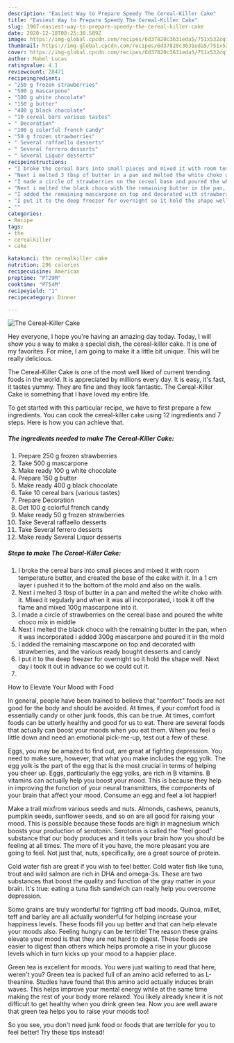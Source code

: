 ```yaml
---
description: "Easiest Way to Prepare Speedy The Cereal-Killer Cake"
title: "Easiest Way to Prepare Speedy The Cereal-Killer Cake"
slug: 1907-easiest-way-to-prepare-speedy-the-cereal-killer-cake
date: 2020-12-18T08:25:30.589Z
image: https://img-global.cpcdn.com/recipes/6d37820c3631eda5/751x532cq70/the-cereal-killer-cake-recipe-main-photo.jpg
thumbnail: https://img-global.cpcdn.com/recipes/6d37820c3631eda5/751x532cq70/the-cereal-killer-cake-recipe-main-photo.jpg
cover: https://img-global.cpcdn.com/recipes/6d37820c3631eda5/751x532cq70/the-cereal-killer-cake-recipe-main-photo.jpg
author: Mabel Lucas
ratingvalue: 4.1
reviewcount: 28471
recipeingredient:
- "250 g frozen strawberries"
- "500 g mascarpone"
- "100 g white chocolate"
- "150 g butter"
- "400 g black chocolate"
- "10 cereal bars various tastes"
- " Decoration"
- "100 g colorful french candy"
- "50 g frozen strawberries"
- " Several raffaello desserts"
- " Several ferrero desserts"
- " Several Liquor desserts"
recipeinstructions:
- "I broke the cereal bars into small pieces and mixed it with room temperature butter, and created the base of the cake with it. In a 1 cm layer i pushed it to the bottom of the mold and also on the walls."
- "Next i melted 3 tbsp of butter in a pan and melted the white choko with it. Mixed it regularly and when it was all incorporated, i took it off the flame and mixed 100g mascarpone into it."
- "I made a circle of strawberries on the cereal base and poured the white choco mix in middle"
- "Next i melted the black choco with the remaining butter in the pan, when it was incorporated i added 300g mascarpone and poured it in the mold"
- "I added the remaining mascarpone on top and decorated with strawberries, and the various ready bought desserts and candy"
- "I put it to the deep freezer for overnight so it hold the shape well. Next day i took it out in advance so we could cut it."
- ""
categories:
- Recipe
tags:
- the
- cerealkiller
- cake

katakunci: the cerealkiller cake 
nutrition: 296 calories
recipecuisine: American
preptime: "PT29M"
cooktime: "PT54M"
recipeyield: "1"
recipecategory: Dinner

---
```



![The Cereal-Killer Cake](https://img-global.cpcdn.com/recipes/6d37820c3631eda5/751x532cq70/the-cereal-killer-cake-recipe-main-photo.jpg)

Hey everyone, I hope you're having an amazing day today. Today, I will show you a way to make a special dish, the cereal-killer cake. It is one of my favorites. For mine, I am going to make it a little bit unique. This will be really delicious.



The Cereal-Killer Cake is one of the most well liked of current trending foods in the world. It is appreciated by millions every day. It is easy, it's fast, it tastes yummy. They are fine and they look fantastic. The Cereal-Killer Cake is something that I have loved my entire life.


To get started with this particular recipe, we have to first prepare a few ingredients. You can cook the cereal-killer cake using 12 ingredients and 7 steps. Here is how you can achieve that.

<!--inarticleads1-->

##### The ingredients needed to make The Cereal-Killer Cake:

1. Prepare 250 g frozen strawberries
1. Take 500 g mascarpone
1. Make ready 100 g white chocolate
1. Prepare 150 g butter
1. Make ready 400 g black chocolate
1. Take 10 cereal bars (various tastes)
1. Prepare  Decoration
1. Get 100 g colorful french candy
1. Make ready 50 g frozen strawberries
1. Take  Several raffaello desserts
1. Take  Several ferrero desserts
1. Make ready  Several Liquor desserts




<!--inarticleads2-->

##### Steps to make The Cereal-Killer Cake:

1. I broke the cereal bars into small pieces and mixed it with room temperature butter, and created the base of the cake with it. In a 1 cm layer i pushed it to the bottom of the mold and also on the walls.
1. Next i melted 3 tbsp of butter in a pan and melted the white choko with it. Mixed it regularly and when it was all incorporated, i took it off the flame and mixed 100g mascarpone into it.
1. I made a circle of strawberries on the cereal base and poured the white choco mix in middle
1. Next i melted the black choco with the remaining butter in the pan, when it was incorporated i added 300g mascarpone and poured it in the mold
1. I added the remaining mascarpone on top and decorated with strawberries, and the various ready bought desserts and candy
1. I put it to the deep freezer for overnight so it hold the shape well. Next day i took it out in advance so we could cut it.
1. 




How to Elevate Your Mood with Food


In general, people have been trained to believe that "comfort" foods are not good for the body and should be avoided. At times, if your comfort food is essentially candy or other junk foods, this can be true. At times, comfort foods can be utterly healthy and good for us to eat. There are several foods that actually can boost your moods when you eat them. When you feel a little down and need an emotional pick-me-up, test out a few of these.

Eggs, you may be amazed to find out, are great at fighting depression. You need to make sure, however, that what you make includes the egg yolk. The egg yolk is the part of the egg that is the most crucial in terms of helping you cheer up. Eggs, particularly the egg yolks, are rich in B vitamins. B vitamins can actually help you boost your mood. This is because they help in improving the function of your neural transmitters, the components of your brain that affect your mood. Consume an egg and feel a lot happier!

Make a trail mixfrom various seeds and nuts. Almonds, cashews, peanuts, pumpkin seeds, sunflower seeds, and so on are all good for raising your mood. This is possible because these foods are high in magnesium which boosts your production of serotonin. Serotonin is called the "feel good" substance that our body produces and it tells your brain how you should be feeling at all times. The more of it you have, the more pleasant you are going to feel. Not just that, nuts, specifically, are a great source of protein.

Cold water fish are great if you wish to feel better. Cold water fish like tuna, trout and wild salmon are rich in DHA and omega-3s. These are two substances that boost the quality and function of the gray matter in your brain. It's true: eating a tuna fish sandwich can really help you overcome depression. 

Some grains are truly wonderful for fighting off bad moods. Quinoa, millet, teff and barley are all actually wonderful for helping increase your happiness levels. These foods fill you up better and that can help elevate your moods also. Feeling hungry can be terrible! The reason these grains elevate your mood is that they are not hard to digest. These foods are easier to digest than others which helps promote a rise in your glucose levels which in turn kicks up your mood to a happier place.

Green tea is excellent for moods. You were just waiting to read that here, weren't you? Green tea is packed full of an amino acid referred to as L-theanine. Studies have found that this amino acid actually induces brain waves. This helps improve your mental energy while at the same time making the rest of your body more relaxed. You likely already knew it is not difficult to get healthy when you drink green tea. Now you are well aware that green tea helps you to raise your moods too!

So you see, you don't need junk food or foods that are terrible for you to feel better! Try  these tips  instead!

